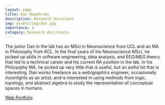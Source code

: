 ```yaml
---
layout: page
title: Dan Humphries
description: Research Assistant
img: assets/img/dan.jpg
importance: 4
category: Research Assistants
---
```


The junior Dan in the lab has an MSci in Neuroscience from UCL and an MA in Philosophy from KCL. In the final years of his Neuroscience MSci, he picked up skills in software engineering, data analysis, and EEG/MEG theory that led to a technical career and his current RA position in the lab. In his Philosophy MA, he picked up very little that is useful, but an awful lot that is interesting. Dan works freelance as a web/graphics engineer, occasionally moonlights as an artist, and is interested in using methods from logic, topology, and abstract algebra to study the representation of conceptual spaces in humans.

[Web Portfolio](https://aufbau.io)
